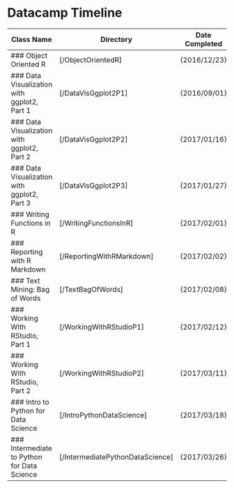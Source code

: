 # Datacamp Timeline

| Class Name                                  | Directory                        | Date Completed |
| ------------------------------------------- | -------------------------------- | ---------------|
| ### Object Oriented R                       | [/ObjectOrientedR]               | {2016/12/23}   |
| ### Data Visualization with ggplot2, Part 1 | [/DataVisGgplot2P1]              | {2016/09/01}   |
| ### Data Visualization with ggplot2, Part 2 | [/DataVisGgplot2P2]              | {2017/01/16}   |
| ### Data Visualization with ggplot2, Part 3 | [/DataVisGgplot2P3]              | {2017/01/27}   |
| ### Writing Functions in R                  | [/WritingFunctionsInR]           | {2017/02/01}   |
| ### Reporting with R Markdown               | [/ReportingWithRMarkdown]        | {2017/02/02}   |
| ### Text Mining: Bag of Words               | [/TextBagOfWords]                | {2017/02/08}   |
| ### Working With RStudio, Part 1            | [/WorkingWithRStudioP1]          | {2017/02/12}   |
| ### Working With RStudio, Part 2            | [/WorkingWithRStudioP2]          | {2017/03/11}   |
| ### Intro to Python for Data Science        | [/IntroPythonDataScience]        | {2017/03/18}   |
| ### Intermediate to Python for Data Science | [/IntermediatePythonDataScience] | {2017/03/26}   |